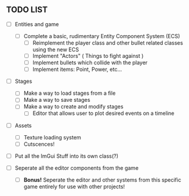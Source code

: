 ## TODO LIST

- [ ] Entities and game
  - [ ] Complete a basic, rudimentary Entity Component System (ECS)
    - [ ] Reimplement the player class and other bullet related classes using the new ECS
    - [ ] Implement "Actors" ( Things to fight against )
    - [ ] Implement bullets which collide with the player
    - [ ] Implement items: Point, Power, etc...
- [ ] Stages
  - [ ] Make a way to load stages from a file
  - [ ] Make a way to save stages
  - [ ] Make a way to create and modify stages
    - [ ] Editor that allows user to plot desired events on a timeline
- [ ] Assets
  - [ ] Texture loading system
  - [ ] Cutscences!
- [ ] Put all the ImGui Stuff into its own class(?)

- [ ] Seperate all the editor components from the game
  - [ ] **Bonus!** Seperate the editor and other systems from this specific game entirely for use with other projects!